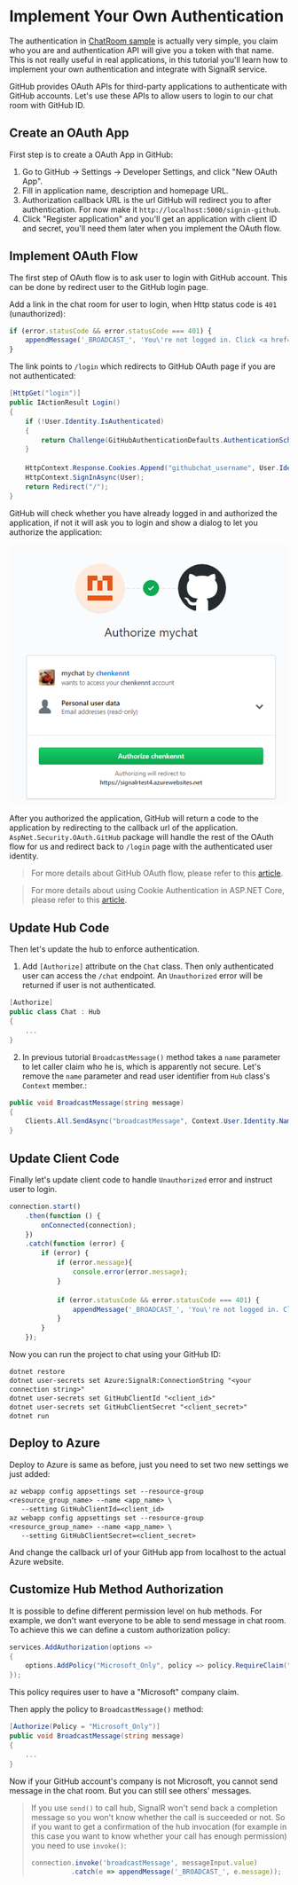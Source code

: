 # Implement Your Own Authentication

The authentication in [ChatRoom sample](../ChatRoom) is actually very simple, you claim who you are and authentication API will give you a token with that name.
This is not really useful in real applications, in this tutorial you'll learn how to implement your own authentication and integrate with SignalR service.

GitHub provides OAuth APIs for third-party applications to authenticate with GitHub accounts. Let's use these APIs to allow users to login to our chat room with GitHub ID.

## Create an OAuth App

First step is to create a OAuth App in GitHub:

1. Go to GitHub -> Settings -> Developer Settings, and click "New OAuth App".
2. Fill in application name, description and homepage URL.
3. Authorization callback URL is the url GitHub will redirect you to after authentication. For now make it `http://localhost:5000/signin-github`.
4. Click "Register application" and you'll get an application with client ID and secret, you'll need them later when you implement the OAuth flow.

## Implement OAuth Flow

The first step of OAuth flow is to ask user to login with GitHub account. This can be done by redirect user to the GitHub login page.

Add a link in the chat room for user to login, when Http status code is `401` (unauthorized):

```js
if (error.statusCode && error.statusCode === 401) {
    appendMessage('_BROADCAST_', 'You\'re not logged in. Click <a href="/login">here</a> to login with GitHub.');
}
```

The link points to `/login` which redirects to GitHub OAuth page if you are not authenticated:

```cs
[HttpGet("login")]
public IActionResult Login()
{
    if (!User.Identity.IsAuthenticated)
    {
        return Challenge(GitHubAuthenticationDefaults.AuthenticationScheme);
    }

    HttpContext.Response.Cookies.Append("githubchat_username", User.Identity.Name);
    HttpContext.SignInAsync(User);
    return Redirect("/");
}
```

GitHub will check whether you have already logged in and authorized the application, if not it will ask you to login and show a dialog to let you authorize the application:

![github-oauth](../../docs/images/github-oauth.png)

After you authorized the application, GitHub will return a code to the application by redirecting to the callback url of the application. `AspNet.Security.OAuth.GitHub` package will handle the rest of the OAuth flow for us and redirect back to `/login` page with the authenticated user identity.

> For more details about GitHub OAuth flow, please refer to this [article](https://developer.github.com/v3/guides/basics-of-authentication/).

> For more details about using Cookie Authentication in ASP.NET Core, please refer to this [article](https://docs.microsoft.com/en-us/aspnet/core/security/authentication/cookie?view=aspnetcore-2.1&tabs=aspnetcore2x).


## Update Hub Code

Then let's update the hub to enforce authentication.

1. Add `[Authorize]` attribute on the `Chat` class. Then only authenticated user can access the `/chat` endpoint. An `Unauthorized` error will be returned if user is not authenticated.
```cs
[Authorize]
public class Chat : Hub
{
    ...
}
```

2. In previous tutorial `BroadcastMessage()` method takes a `name` parameter to let caller claim who he is, which is apparently not secure.
Let's remove the `name` parameter and read user identifier from `Hub` class's `Context` member.:

```cs
public void BroadcastMessage(string message)
{
    Clients.All.SendAsync("broadcastMessage", Context.User.Identity.Name, message);
}
```

## Update Client Code

Finally let's update client code to handle `Unauthorized` error and instruct user to login.

```js
connection.start()
    .then(function () {
        onConnected(connection);
    })
    .catch(function (error) {
        if (error) {
            if (error.message){
                console.error(error.message);
            }

            if (error.statusCode && error.statusCode === 401) {
                appendMessage('_BROADCAST_', 'You\'re not logged in. Click <a href="/login">here</a> to login with GitHub.');
            }
        }
    });
```

Now you can run the project to chat using your GitHub ID:

```
dotnet restore
dotnet user-secrets set Azure:SignalR:ConnectionString "<your connection string>"
dotnet user-secrets set GitHubClientId "<client_id>"
dotnet user-secrets set GitHubClientSecret "<client_secret>"
dotnet run
```

## Deploy to Azure

Deploy to Azure is same as before, just you need to set two new settings we just added:

```
az webapp config appsettings set --resource-group <resource_group_name> --name <app_name> \
   --setting GitHubClientId=<client_id>
az webapp config appsettings set --resource-group <resource_group_name> --name <app_name> \
   --setting GitHubClientSecret=<client_secret>
```

And change the callback url of your GitHub app from localhost to the actual Azure website.

## Customize Hub Method Authorization

It is possible to define different permission level on hub methods.
For example, we don't want everyone to be able to send message in chat room.
To achieve this we can define a custom authorization policy:

```cs
services.AddAuthorization(options =>
{
    options.AddPolicy("Microsoft_Only", policy => policy.RequireClaim("Company", "Microsoft"));
});
```

This policy requires user to have a "Microsoft" company claim.

Then apply the policy to `BroadcastMessage()` method:

```cs
[Authorize(Policy = "Microsoft_Only")]
public void BroadcastMessage(string message)
{
    ...
}
```

Now if your GitHub account's company is not Microsoft, you cannot send message in the chat room. But you can still see others' messages.

> If you use `send()` to call hub, SignalR won't send back a completion message so you won't know whether the call is succeeded or not.
> So if you want to get a confirmation of the hub invocation (for example in this case you want to know whether your call has enough permission) you need to use `invoke()`:
>
> ```js
> connection.invoke('broadcastMessage', messageInput.value)
>           .catch(e => appendMessage('_BROADCAST_', e.message));
> ```
